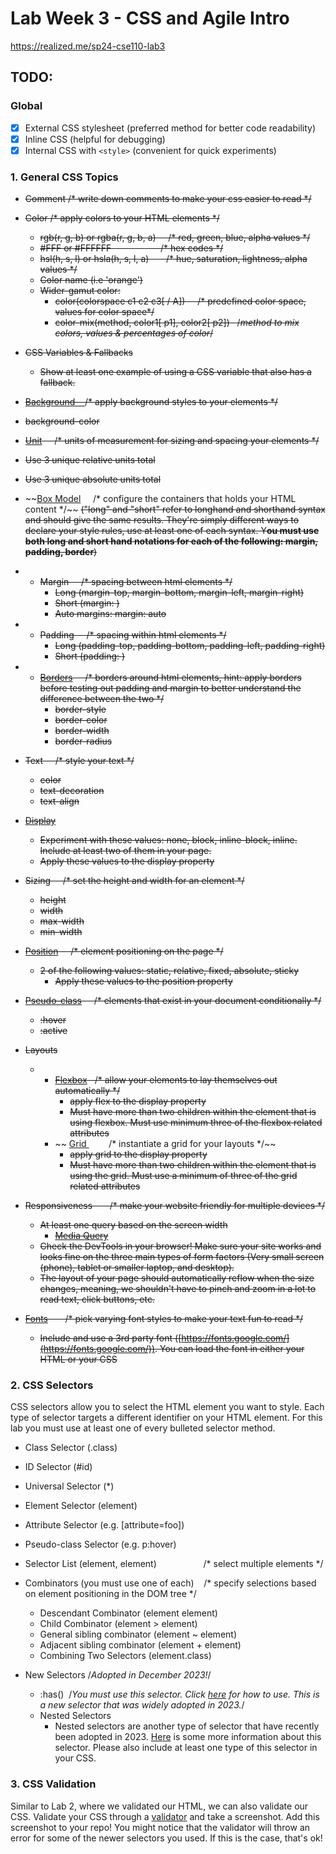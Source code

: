 # Lab Week 3 - CSS and Agile Intro
https://realized.me/sp24-cse110-lab3

## TODO:

### Global
- [x] External CSS stylesheet (preferred method for better code readability)
- [x] Inline CSS (helpful for debugging)
- [x] Internal CSS with `<style>` (convenient for quick experiments)

### 1. General CSS Topics
-   ~~Comment /* write down comments to make your css easier to read */~~
-   ~~Color /* apply colors to your HTML elements */~~
    -   ~~rgb(r, g, b) or rgba(r, g, b, a)     /* red, green, blue, alpha values */~~
    -   ~~#FFF or #FFFFFF                    /* hex codes */~~
    -   ~~hsl(h, s, l) or hsla(h, s, l, a)       /* hue, saturation, lightness, alpha values */~~
    -   ~~Color name (i.e 'orange')~~
    -   ~~Wider-gamut color:~~
        -  ~~color(colorspace c1 c2 c3[ / A])     /* predefined color space, values for color space*/~~
        -   ~~color-mix(method, color1[ p1], color2[ p2])   /*method to mix colors, values & percentages of color*/~~
-   ~~CSS Variables & Fallbacks~~
    -   ~~Show at least one example of using a CSS variable that also has a fallback.~~

-   ~~[Background    ](https://developer.mozilla.org/en-US/docs/Learn/CSS/Building_blocks/Backgrounds_and_borders#styling_backgrounds_in_css)/* apply background styles to your elements */~~

-   ~~background-color~~

-   ~~[Unit](https://developer.mozilla.org/en-US/docs/Learn/CSS/Building_blocks/Values_and_units)     /* units of measurement for sizing and spacing your elements */~~

-   ~~Use 3 unique relative units total~~

-   ~~Use 3 unique absolute units total~~

-   ~~[Box Model](https://developer.mozilla.org/en-US/docs/Learn/CSS/Building_blocks/The_box_model)     /* configure the containers that holds your HTML content */\~~
    ~~("long" and "short" refer to longhand and shorthand syntax and should give the same results. They're simply different ways to declare your style rules, use at least one of each syntax. Y**ou must use both long and short hand notations for each of the following: margin, padding, border**)~~
-   -   ~~Margin     /* spacing between html elements */~~
        -   ~~Long (margin-top, margin-bottom, margin-left, margin-right)~~
        -   ~~Short (margin: <top> <right> <bottom> <left>)~~
        -   ~~Auto margins: margin: auto~~
-   -   ~~Padding     /* spacing within html elements */~~
        -   ~~Long (padding-top, padding-bottom, padding-left, padding-right)~~
        -   ~~Short (padding: <top> <right> <bottom> <left>)~~
-   -   ~~[Borders](https://developer.mozilla.org/en-US/docs/Learn/CSS/Building_blocks/Backgrounds_and_borders#borders)     /* borders around html elements, hint: apply borders before testing out padding and margin to better understand the difference between the two */~~
        -   ~~border-style~~
        -   ~~border-color~~
        -   ~~border-width~~
        -   ~~border-radius~~
-   ~~Text     /* style your text */~~
    -   ~~color~~
    -   ~~text-decoration~~
    -   ~~text-align~~

-   ~~[Display](https://developer.mozilla.org/en-US/docs/Web/CSS/display)~~
    -   ~~Experiment with these values: none, block, inline-block, inline. Include at least two of them in your page.~~
    -   ~~Apply these values to the display property~~
-   ~~Sizing     /* set the height and width for an element */~~
    -   ~~height~~
    -   ~~width~~
    -   ~~max-width~~
    -   ~~min-width~~  
-   ~~[Position](https://developer.mozilla.org/en-US/docs/Web/CSS/position)     /* element positioning on the page */~~
    -   ~~2 of the following values: static, relative, fixed, absolute, sticky~~
        -   ~~Apply these values to the position property~~
-   ~~[Pseudo-class](https://developer.mozilla.org/en-US/docs/Web/CSS/Pseudo-classes)     /* elements that exist in your document conditionally */~~
    -   ~~:hover~~
    -   ~~:active~~
-   ~~Layouts~~
    -   -   ~~[Flexbox](https://css-tricks.com/snippets/css/a-guide-to-flexbox/)   /* allow your elements to lay themselves out automatically */~~
            -   ~~apply flex to the display property~~
            -   ~~Must have more than two children within the element that is using flexbox. Must use minimum three of the flexbox related attributes~~
        -  ~~ [Grid ](https://css-tricks.com/snippets/css/complete-guide-grid/)        /* instantiate a grid for your layouts */~~
            -   ~~apply grid to the display property~~
            -   ~~Must have more than two children within the element that is using the grid. Must use a minimum of three of the grid related attributes~~
-   ~~Responsiveness       /* make your website friendly for multiple devices */~~
    -   ~~At least one query based on the screen width~~
        -   ~~[Media Query](https://developer.mozilla.org/en-US/docs/Web/CSS/Media_Queries/Using_media_queries)~~
    -   ~~Check the DevTools in your browser! Make sure your site works and looks fine on the three main types of form factors (Very small screen (phone), tablet or smaller laptop, and desktop).~~
    -   ~~The layout of your page should automatically reflow when the size changes, meaning, we shouldn't have to pinch and zoom in a lot to read text, click buttons, etc.~~
-   ~~[Fonts](https://developer.mozilla.org/en-US/docs/Learn/CSS/Styling_text/Web_fonts)       /* pick varying font styles to make your text fun to read */~~
    -   ~~Include and use a 3rd party font ([https://fonts.google.com/](https://fonts.google.com/)). You can load the font in either your HTML or your CSS~~

### 2. CSS Selectors
CSS selectors allow you to select the HTML element you want to style. Each type of selector targets a different identifier on your HTML element. For this lab you must use at least one of every bulleted selector method.

-   Class Selector (.class)
-   ID Selector (#id)
-   Universal Selector (*)
-   Element Selector (element) 
-   Attribute Selector (e.g. [attribute=foo])

-   Pseudo-class Selector (e.g. p:hover)
-   Selector List (element, element)                   /* select multiple elements */

-   Combinators (you must use one of each)    /* specify selections based on element positioning in the DOM tree */

    -   Descendant Combinator (element element)
    -   Child Combinator (element > element)
    -   General sibling combinator (element ~ element)
    -   Adjacent sibling combinator (element + element)
    -   Combining Two Selectors (element.class)
-   New Selectors /*Adopted in December 2023!*/
    -   :has()  /*You must use this selector. Click [here](https://developer.mozilla.org/en-US/docs/Web/CSS/:has "Link") for how to use. This is a new selector that was widely adopted in 2023.*/
    -   Nested Selectors
        -   Nested selectors are another type of selector that have recently been adopted in 2023. [Here](https://developer.mozilla.org/en-US/docs/Web/CSS/Nesting_selector "Link") is some more information about this selector. Please also include at least one type of this selector in your CSS.

### 3. CSS Validation
Similar to Lab 2, where we validated our HTML, we can also validate our CSS. Validate your CSS through a [validator](https://jigsaw.w3.org/css-validator/ "Link") and take a screenshot. Add this screenshot to your repo! You might notice that the validator will throw an error for some of the newer selectors you used. If this is the case, that's ok!